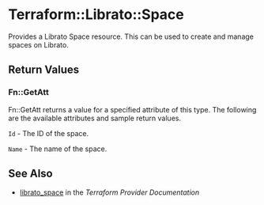 # Terraform::Librato::Space

Provides a Librato Space resource. This can be used to
create and manage spaces on Librato.

## Return Values

### Fn::GetAtt

Fn::GetAtt returns a value for a specified attribute of this type. The following are the available attributes and sample return values.

`Id` - The ID of the space.

`Name` - The name of the space.

## See Also

* [librato_space](https://www.terraform.io/docs/providers/librato/r/space.html) in the _Terraform Provider Documentation_